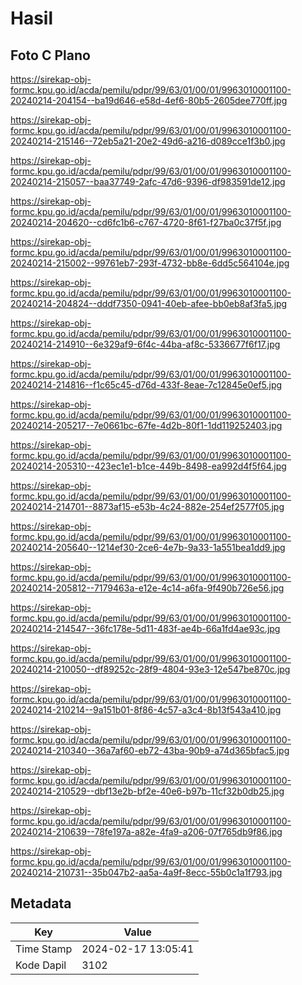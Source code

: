 # Hasil

## Foto C Plano

https://sirekap-obj-formc.kpu.go.id/acda/pemilu/pdpr/99/63/01/00/01/9963010001100-20240214-204154--ba19d646-e58d-4ef6-80b5-2605dee770ff.jpg

https://sirekap-obj-formc.kpu.go.id/acda/pemilu/pdpr/99/63/01/00/01/9963010001100-20240214-215146--72eb5a21-20e2-49d6-a216-d089cce1f3b0.jpg

https://sirekap-obj-formc.kpu.go.id/acda/pemilu/pdpr/99/63/01/00/01/9963010001100-20240214-215057--baa37749-2afc-47d6-9396-df983591de12.jpg

https://sirekap-obj-formc.kpu.go.id/acda/pemilu/pdpr/99/63/01/00/01/9963010001100-20240214-204620--cd6fc1b6-c767-4720-8f61-f27ba0c37f5f.jpg

https://sirekap-obj-formc.kpu.go.id/acda/pemilu/pdpr/99/63/01/00/01/9963010001100-20240214-215002--99761eb7-293f-4732-bb8e-6dd5c564104e.jpg

https://sirekap-obj-formc.kpu.go.id/acda/pemilu/pdpr/99/63/01/00/01/9963010001100-20240214-204824--dddf7350-0941-40eb-afee-bb0eb8af3fa5.jpg

https://sirekap-obj-formc.kpu.go.id/acda/pemilu/pdpr/99/63/01/00/01/9963010001100-20240214-214910--6e329af9-6f4c-44ba-af8c-5336677f6f17.jpg

https://sirekap-obj-formc.kpu.go.id/acda/pemilu/pdpr/99/63/01/00/01/9963010001100-20240214-214816--f1c65c45-d76d-433f-8eae-7c12845e0ef5.jpg

https://sirekap-obj-formc.kpu.go.id/acda/pemilu/pdpr/99/63/01/00/01/9963010001100-20240214-205217--7e0661bc-67fe-4d2b-80f1-1dd119252403.jpg

https://sirekap-obj-formc.kpu.go.id/acda/pemilu/pdpr/99/63/01/00/01/9963010001100-20240214-205310--423ec1e1-b1ce-449b-8498-ea992d4f5f64.jpg

https://sirekap-obj-formc.kpu.go.id/acda/pemilu/pdpr/99/63/01/00/01/9963010001100-20240214-214701--8873af15-e53b-4c24-882e-254ef2577f05.jpg

https://sirekap-obj-formc.kpu.go.id/acda/pemilu/pdpr/99/63/01/00/01/9963010001100-20240214-205640--1214ef30-2ce6-4e7b-9a33-1a551bea1dd9.jpg

https://sirekap-obj-formc.kpu.go.id/acda/pemilu/pdpr/99/63/01/00/01/9963010001100-20240214-205812--7179463a-e12e-4c14-a6fa-9f490b726e56.jpg

https://sirekap-obj-formc.kpu.go.id/acda/pemilu/pdpr/99/63/01/00/01/9963010001100-20240214-214547--36fc178e-5d11-483f-ae4b-66a1fd4ae93c.jpg

https://sirekap-obj-formc.kpu.go.id/acda/pemilu/pdpr/99/63/01/00/01/9963010001100-20240214-210050--df89252c-28f9-4804-93e3-12e547be870c.jpg

https://sirekap-obj-formc.kpu.go.id/acda/pemilu/pdpr/99/63/01/00/01/9963010001100-20240214-210214--9a151b01-8f86-4c57-a3c4-8b13f543a410.jpg

https://sirekap-obj-formc.kpu.go.id/acda/pemilu/pdpr/99/63/01/00/01/9963010001100-20240214-210340--36a7af60-eb72-43ba-90b9-a74d365bfac5.jpg

https://sirekap-obj-formc.kpu.go.id/acda/pemilu/pdpr/99/63/01/00/01/9963010001100-20240214-210529--dbf13e2b-bf2e-40e6-b97b-11cf32b0db25.jpg

https://sirekap-obj-formc.kpu.go.id/acda/pemilu/pdpr/99/63/01/00/01/9963010001100-20240214-210639--78fe197a-a82e-4fa9-a206-07f765db9f86.jpg

https://sirekap-obj-formc.kpu.go.id/acda/pemilu/pdpr/99/63/01/00/01/9963010001100-20240214-210731--35b047b2-aa5a-4a9f-8ecc-55b0c1a1f793.jpg


## Metadata

| Key        | Value               |
| ---------- | ------------------- |
| Time Stamp | 2024-02-17 13:05:41 |
| Kode Dapil | 3102                |



